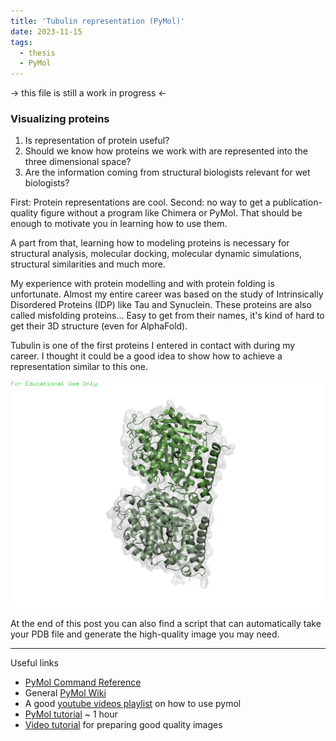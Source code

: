 ```yaml
---
title: 'Tubulin representation (PyMol)'
date: 2023-11-15
tags:
  - thesis
  - PyMol
---
```


-> this file is still a work in progress <- 

### Visualizing proteins

1. Is representation of protein useful?
2. Should we know how proteins we work with are represented into the three dimensional space?
3. Are the information coming from structural biologists relevant for wet biologists?

First: Protein representations are cool. Second: no way to get a publication-quality figure without a program like Chimera or PyMol. That should be enough to motivate you in learning how to use them. 

A part from that, learning how to modeling proteins is necessary for structural analysis, molecular docking, molecular dynamic simulations, structural similarities and much more. 

My experience with protein modelling and with protein folding is unfortunate. Almost my entire career was based on the study of Intrinsically Disordered Proteins (IDP) like Tau and Synuclein. These proteins are also called misfolding proteins... Easy to get from their names, it's kind of hard to get their 3D structure (even for AlphaFold).

Tubulin is one of the first proteins I entered in contact with during my career. I thought it could be a good idea to show how to achieve a representation similar to this one. 

![Tubulin](../images/Tub20231115.png)

At the end of this post you can also find a script that can automatically take your PDB file and generate the high-quality image you may need. 



---
Useful links
- [PyMol Command Reference](https://pymol.org/pymol-command-ref.html)
- General [PyMol Wiki](https://pymolwiki.org/index.php/Main_Page)
- A good [youtube videos playlist](https://www.youtube.com/watch?v=UN8cj7omiCM&list=PLUMhYZpMLtanlp_zVde7CWsRr1EnCzAFD&index=1) on how to use pymol
- [PyMol tutorial](https://www.youtube.com/watch?v=o4XR-0VTXrY&t=2193s) ~ 1 hour 
- [Video tutorial](https://www.youtube.com/watch?v=fVOpB75Xzmo&t=2s) for preparing good quality images
